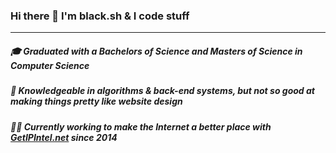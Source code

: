 ### Hi there 👋 I'm black.sh & I code stuff
------

##### 🎓 Graduated with a Bachelors of Science and Masters of Science in Computer Science
##### 🧠 Knowledgeable in algorithms & back-end systems, but not so good at making things pretty like website design
##### 👨‍💻 Currently working to make the Internet a better place with [GetIPIntel.net](https://getipintel.net) since 2014
<!--
**blackdotsh/blackdotsh** is a ✨ _special_ ✨ repository because its `README.md` (this file) appears on your GitHub profile.

Here are some ideas to get you started:

- 🔭 I’m currently working on ...
- 🌱 I’m currently learning ...
- 👯 I’m looking to collaborate on ...
- 🤔 I’m looking for help with ...
- 💬 Ask me about ...
- 📫 How to reach me: ...
- 😄 Pronouns: ...
- ⚡ Fun fact: ...
-->  
